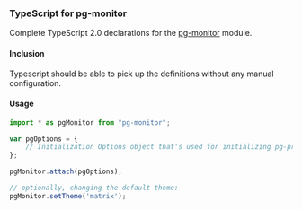 ### TypeScript for pg-monitor

Complete TypeScript 2.0 declarations for the [pg-monitor] module.

#### Inclusion

Typescript should be able to pick up the definitions without any manual configuration.
 
#### Usage

```ts
import * as pgMonitor from "pg-monitor";

var pgOptions = {
    // Initialization Options object that's used for initializing pg-promise
};

pgMonitor.attach(pgOptions);

// optionally, changing the default theme:
pgMonitor.setTheme('matrix');
```

[pg-monitor]:https://github.com/vitaly-t/pg-monitor
